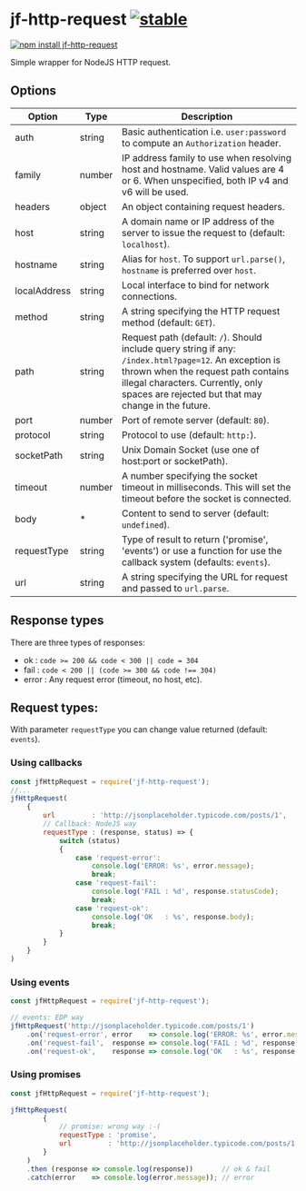 # jf-http-request [![stable](http://badges.github.io/stability-badges/dist/stable.svg)](http://github.com/badges/stability-badges)

[![npm install jf-http-request](https://nodei.co/npm/jf-http-request.png?mini=true)](https://npmjs.org/package/jf-http-request/)

Simple wrapper for NodeJS HTTP request.

## Options

Option       |  Type  | Description
-------------|--------|--------------
auth         | string | Basic authentication i.e. `user:password` to compute an `Authorization` header.
family       | number | IP address family to use when resolving host and hostname. Valid values are 4 or 6. When unspecified, both IP v4 and v6 will be used.
headers      | object | An object containing request headers.
host         | string | A domain name or IP address of the server to issue the request to (default: `localhost`).
hostname     | string | Alias for `host`. To support `url.parse()`, `hostname` is preferred over `host`.
localAddress | string | Local interface to bind for network connections.
method       | string | A string specifying the HTTP request method (default: `GET`).
path         | string | Request path (default: `/`). Should include query string if any: `/index.html?page=12`. An exception is thrown when the request path contains illegal characters. Currently, only spaces are rejected but that may change in the future.
port         | number | Port of remote server (default: `80`).
protocol     | string | Protocol to use (default: `http:`).
socketPath   | string | Unix Domain Socket (use one of host:port or socketPath).
timeout      | number | A number specifying the socket timeout in milliseconds. This will set the timeout before the socket is connected.
body         | *      | Content to send to server (default: `undefined`).
requestType  | string | Type of result to return ('promise', 'events') or use a function for use the callback system (defaults: `events`).
url          | string | A string specifying the URL for request and passed to `url.parse`.


## Response types

There are three types of responses:

* ok    : `code >= 200 && code < 300 || code = 304`
* fail  : `code < 200 || (code >= 300 && code !== 304)`
* error : Any request error (timeout, no host, etc).

## Request types:

With parameter `requestType` you can change value returned (default: `events`).

### Using callbacks

```js
const jfHttpRequest = require('jf-http-request');
//...
jfHttpRequest(
    {
        url         : 'http://jsonplaceholder.typicode.com/posts/1',
        // Callback: NodeJS way
        requestType : (response, status) => {
            switch (status)
            {
                case 'request-error':
                    console.log('ERROR: %s', error.message);
                    break;
                case 'request-fail':
                    console.log('FAIL : %d', response.statusCode);
                    break;
                case 'request-ok':
                    console.log('OK   : %s', response.body);
                    break;
            }
        }
    }
)
```

### Using events

```js
const jfHttpRequest = require('jf-http-request');

// events: EDP way
jfHttpRequest('http://jsonplaceholder.typicode.com/posts/1')
    .on('request-error', error    => console.log('ERROR: %s', error.message))
    .on('request-fail',  response => console.log('FAIL : %d', response.statusCode))
    .on('request-ok',    response => console.log('OK   : %s', response.body));
```

### Using promises

```js
const jfHttpRequest = require('jf-http-request');

jfHttpRequest(
        {
            // promise: wrong way :-(
            requestType : 'promise',
            url         : 'http://jsonplaceholder.typicode.com/posts/1'
        }
    )
    .then (response => console.log(response))       // ok & fail
    .catch(error    => console.log(error.message)); // error
```
